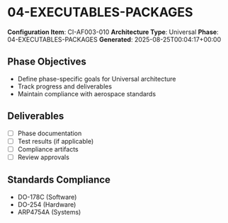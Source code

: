 # 04-EXECUTABLES-PACKAGES

**Configuration Item**: CI-AF003-010
**Architecture Type**: Universal
**Phase**: 04-EXECUTABLES-PACKAGES
**Generated**: 2025-08-25T00:04:17+00:00

## Phase Objectives
- Define phase-specific goals for Universal architecture
- Track progress and deliverables
- Maintain compliance with aerospace standards

## Deliverables
- [ ] Phase documentation
- [ ] Test results (if applicable)
- [ ] Compliance artifacts
- [ ] Review approvals

## Standards Compliance
- DO-178C (Software)
- DO-254 (Hardware)
- ARP4754A (Systems)
